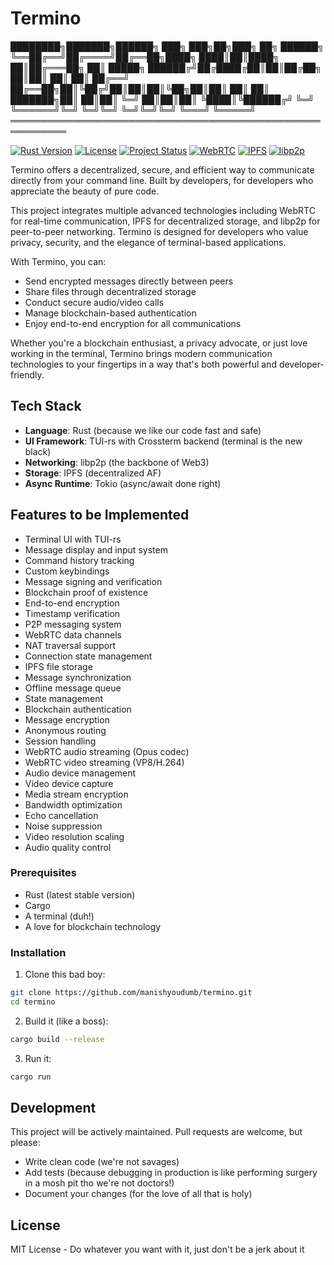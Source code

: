 # Termino


  ████████╗███████╗██████╗ ███╗   ███╗██╗███╗   ██╗ ██████╗ 
  ╚══██╔══╝██╔════╝██╔══██╗████╗ ████║██║████╗  ██║██╔═══██╗
     ██║   █████╗  ██████╔╝██╔████╔██║██║██╔██╗ ██║██║   ██║
     ██║   ██╔══╝  ██╔══██╗██║╚██╔╝██║██║██║╚██╗██║██║   ██║
     ██║   ███████╗██║  ██║██║ ╚═╝ ██║██║██║ ╚████║╚██████╔╝
     ╚═╝   ╚══════╝╚═╝  ╚═╝╚═╝     ╚═╝╚═╝╚═╝  ╚═══╝ ╚═════╝ 
  ═══════════════════════════════════════════════════════════
  

[![Rust Version](https://img.shields.io/badge/rust-1.75.0+-blue.svg)](https://www.rust-lang.org)
[![License](https://img.shields.io/badge/license-MIT-green.svg)](LICENSE)
[![Project Status](https://img.shields.io/badge/status-%20In%20Development-orange.svg)](https://github.com/manishyoudumb/termino)
[![WebRTC](https://img.shields.io/badge/WebRTC-0.6.0-orange.svg)](https://crates.io/crates/webrtc)
[![IPFS](https://img.shields.io/badge/IPFS-0.14.0-yellow.svg)](https://crates.io/crates/ipfs-api)
[![libp2p](https://img.shields.io/badge/libp2p-0.53.1-purple.svg)](https://crates.io/crates/libp2p)

Termino offers a decentralized, secure, and efficient way to communicate directly from your command line.
Built by developers, for developers who appreciate the beauty of pure code.


This project integrates multiple advanced technologies including WebRTC for real-time communication, IPFS for decentralized storage, and libp2p for peer-to-peer networking. Termino is designed for developers who value privacy, security, and the elegance of terminal-based applications.

With Termino, you can:
- Send encrypted messages directly between peers
- Share files through decentralized storage
- Conduct secure audio/video calls
- Manage blockchain-based authentication
- Enjoy end-to-end encryption for all communications

Whether you're a blockchain enthusiast, a privacy advocate, or just love working in the terminal, Termino brings modern communication technologies to your fingertips in a way that's both powerful and developer-friendly.


## Tech Stack
- **Language**: Rust (because we like our code fast and safe)
- **UI Framework**: TUI-rs with Crossterm backend (terminal is the new black)
- **Networking**: libp2p (the backbone of Web3)
- **Storage**: IPFS (decentralized AF)
- **Async Runtime**: Tokio (async/await done right)

## Features to be Implemented
- Terminal UI with TUI-rs
- Message display and input system
- Command history tracking
- Custom keybindings
- Message signing and verification
- Blockchain proof of existence
- End-to-end encryption
- Timestamp verification
- P2P messaging system
- WebRTC data channels
- NAT traversal support
- Connection state management
- IPFS file storage
- Message synchronization
- Offline message queue
- State management
- Blockchain authentication
- Message encryption
- Anonymous routing
- Session handling
- WebRTC audio streaming (Opus codec)
- WebRTC video streaming (VP8/H.264)
- Audio device management
- Video device capture
- Media stream encryption
- Bandwidth optimization
- Echo cancellation
- Noise suppression
- Video resolution scaling
- Audio quality control

### Prerequisites

- Rust (latest stable version)
- Cargo
- A terminal (duh!)
- A love for blockchain technology

### Installation

1. Clone this bad boy:
```bash
git clone https://github.com/manishyoudumb/termino.git
cd termino
```

2. Build it (like a boss):
```bash
cargo build --release
```

3. Run it:
```bash
cargo run
```

## Development

This project will be actively maintained. Pull requests are welcome, but please:
- Write clean code (we're not savages)
- Add tests (because debugging in production is like performing surgery in a mosh pit tho we're not doctors!)
- Document your changes (for the love of all that is holy)

## License

MIT License - Do whatever you want with it, just don't be a jerk about it 